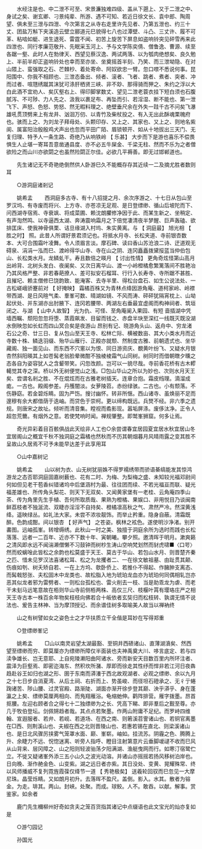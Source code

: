 <!-- { "loadSidebar": true } -->
　　水经注是也、中二泄不可至、宋景濂独难四级、盖从下遡上、又于二泄之中、身试之矣、谢玄卿、刁景纯辈、所游、遇不可知、若近日徐文长、袁中郎、陶周望、俱未至三泄与四泄、今次第言之从寺右走里许先见者、乃第五泄也、约三十丈、团盐万斛下夹溪造云壁立郦道元巳貌得七八也过潭壁、斗凸、三丈许、履不可革、粘啮如蜓、进生退死、雷霆不闻、初苦上旋苦下屏息如盗响铃突见砰雪再来此四泄也、同行孝廉范敬升、先眠采玉河上、予与文学陈奕倩、僧鲁逸、曹源、续至各踞一壑、此时人在勃律天、西望见蔡汉逸、两试两落、以为瓠肉绝想矣、良久勉上、半前半却正盗响铃处也幸而至亦坐、坐奠摇首半刻、乃笑、而三泄坳隐、在对山隈上、蛮强取之石、芒棘杪、着处寄命、阿奴欲忠一臂。忽口噤不悉说何事。昆阳围中、你我不相顾也、三泄态备出、倾者、滚者、飞者、跳者、煮者、突者、冲而过者、喧豗绣蹴其沫犹可涤肝栖贤三峡、非不玅、那得骑而狎之、朱约之浮以大白此酒不宜劝人、矣仄壑右上、得印脚掌数丈、望见二泄老蓑衣挂下短白须也石腹腻泻、不可陟、力人先之、汲我以裹足布、再坠而引、若淫湿、断不能也、第一泄飞下、声怒、色怒、势怒、然无暇料理之、绝壁垂尺余在外失一跬千古不问矣飞瀑雄吼贯顶劈来上有龙井、汹洄万仞、以青竹及柴杖投之、有入无出此酥魂栗魄府也。骇而上之、为刘龙子拜母处、头颗印存、又上之、其家也、又上之、则地名紫阆、属富阳治殷殷鸡犬声出也忽而平田广陌、眉锁顿开、如从十地拔出三天门、无复归理、特予人一条生路、奇绝乃从响铁岭 【 乐甚】 大步而下是游也喜乐不偿畏惧生人止堪一寄耳吾意凿通县度、亦不必五牛屎金、千梁无柱、然而不乐为之者僧欲险之而山川亦欲閟之也虽然险閟正尔佳。必欲几平褥善。即无过邯郸道也。 

　　先生诸记无不奇艳绝倒然供人卧游巳久不能概存存其近续一二及摘尤胜者数则耳 

　　○游洞庭诸剎记 

　　姚希孟 
　　西洞庭多古寺、有十八招提之月、余次序游之、十七日从包山至罗汉坞、有寺废而将兴、上方寺、亦苍凉无足观、是日登缥缈、循山后坡陀而下、问西湖寺宿焉、寺衰飒、将成菜圃、赖沈朗臞修净因于此、而某生新之、坐稍定、有声渹然鸣、以寺逼西太湖、奔涛震响霜月之下倍觉凄清夜半梦醒、巨声轰磕、欲排匡床、使我神骨俱栗、诘旦缘湖入村坞、朱实黄离。与 【 洞庭最】 旭光相 【 胜之时】 照。此昔人所谓好景君须记也。将抵水月寺、长松夹道、寺前银杏数本、大可合围霜叶凌舞。令人须眉言淡。摩石碑、读曰香山苏沧浪二诗、迂道观无碍泉、涓涓一泓而巳、渡岭得华山寺、寺在山之阴、连冈矗矗拨黛挼蓝当仲伯包山、长松类水月。龙鳞虬干。寿且数倍之暎月 【 讨出性情】 更角奇炫怪第山高月出岭背、北树头发白、夜阑矣、又次日离华山、渡一小岭橙橘愈繁篱落间不胜艳冶乃其风格严整、非若春葩撩人、差可拟安石榴耳、行行入长寿寺、寺所踞不甚胜、且摧圮、赖主僧修巳饶韵致、能淹客、去寺半里、得松台盘石、如生公说法处、一古松嵯峨骄蹇前对 【 好掩映】 霜橘百株又为青林点绛因游角庵、道柯家岭、岭襟带西湖、是日风暄气柔、羣峯可数、晴湖如镜、不风而涛、砰砰犹隔宵枕上、山坳起伏处、并东湖亦出肘腋下、连冈若腰带、两湖左右垂最宜虚阁而构神祠者、筑垣闭之、与湖 【 山中人故智】 光为仇、可怪、至角庵阑入果园、有短  啬插湖中凭墙西瞩、颓阳忽忽将堕、蒸霞飙发、目留而钱之、赤盘半玦至深红一线既灭既没湖水倒映忽如长虹而四山冥合矣是夜游山 昂别有记、晓游角头山、返舟中、穷龙渚石公之奇、廿三日、复从包山至天王寺、松林亡际、横被数亩、其大小类水月而近寺数十株、鳞迭羽缀、殆华山雁行、正殿亦就颓、然制度古雅、前朝遗式也、坐华藏阁、独一面见山、而东西不穴窻以为恨、同日游资庆、覩黄叶纷飞、又疑水月银杏然斜阳暎其上如苍髯老翁脸晕微酣不独棱棱霜气山同树。树同时而借朝暾夕曛之态各自为姿容犹人之含颦带笑。闪忽改颜。岂可以一貌尽哉。寺前香花桥有古木轇轕觉其寺之深。桥以外无树便觉山之浅。□包山华山之所以为妙也、次则水月天王矣、尝谓名剎之胜、不在焜炫而在古雅老树插天。连章合抱。霜皮绉理。滴溜成痝。一古也。殿阁参差。丹雘闇淡。女萝陵苕。赤纷绿骇。二古也。小有颓落。不伤静窈。若金碧烁睛。固为严饬。搜讨幽怀。转非所惬。西山诸寺、虽焕丽不足而邃穆有余大都借荫于迭岫。而贷色于崇柯。更以缔构既远。兵燹不经。非六季之遗规。则唐宋之故址。倾听而清音集。瞠视而矞影现。嚣垢屏涤。废侈汰净。正令人超忽荒薾。有烟外之意。若使梵响时闻。禅规肇整。即鹫峯狮窟。何多让焉。 

　　奇光异彩着目百骸俱战此天绘非人工也○余尝谓春宜居园夏宜居水秋宜居山冬宜居阁山之概宜千秋不独洞庭之霜橘也然秋而不历其朝烟暮月风晴雨露之变其胜不呈故山久居焉不可予未能早达差于此享用耳 

　　○山中嘉树记 

　　姚希孟 
　　山以树为衣、山无树犹丽姝不得罗襦绣带而骄语綦缟能发其惊鸿游龙之态否耶洞庭固嘉树薮也、花有二时、为梅、为梨梅之盛、未知较光福邓尉间何如但见老干苞香纠错诸坞中后堡涵村为最、往往团而续、不若光福亘而联、疑光福差雄也、所传角头梨花、则天下无双矣、又闻黄家堡有一老桂、云角庵四季山茶、传为角里先生手植、吾何所取质哉、果熟为橙橘、果娱口、非用悦目乃谈闽南鲜荔枝者不独涎流、双睫亦淫淫不自持矣、橙橘凛高秋之气、肃然严冷。然深黄浅绛。遥映绿丛。如礼法大家。未尝不浓妆靓饰。而举止矜重。隐身自蔽。清霜既醉。色韵成酣。间以银杏 【 好声气】 之苍姿。枫林之袨色。遂使明沙净渚。别开畵图。远岫孤峯。转增缛绣。此秋山一时之美、独擅于洞庭余所为选时而践也长松落落、远者一二百年、近亦不下数十年、寅朝曦。攀夕照。邀清晖于明月。漱爽籁之清风即水远不闻湍濑僧懒不习鼓钟而树杪生涛山空响梵划然而豺虎啸■〈口咢〉然而蛟螭唫此皆松之余韵也松莫盛于天王、莫古于华山、若包山水月、则晋楚齐秦之匹、惜未见罗汉法喜诸松耳、松之为龙攫者二、一在徐文敏祖墓、由趾贯其颠、伤痕如刳、树夭矫自若、一在上方坞、欹卧侨上、若推仆不得起、作臃肿支离态、而髯戟怒张、夫松固木中龙类也、故松脂入地为琥珀龙血亦为琥珀何同偶相轧岂亦恶其似龙者邪为雷劈者、一则松台孤松也、雷火削去一枝、当是助乖龙为虐、而老干未刬马远笔意故在栢则华山寺前侧栢两株、高仅三尺、枝椻叶罥有璎珞庄严之相天王寺古本一株百余年物矣枝枝向佛若合十皈依者玄奘归而松枝转、孰谓无情不说法也、爰告主林神、当为摩顶授记、而余谱佳树多取喻美人故当以禅衲终 

　　山之有树譬如女之姿色士之才华扶质立干全偕是耳妙在写得郑重 

　　○登缥缈峯记 

　　姚希孟 
　　□山以南灵岩望太湖最豁、至铜井西碛诸山、直薄湖濆矣、然西望至缥缈而穷、即莫厘亦为缥缈所障仅半面装也夫神禹奠大川、哆言底定、若与四渎争雄长、岂无意耶、上自宛陵濑阳曲阿诸水、旁而新安天目数百里内所环注者、震泽为巨壑焉、即密迩海东、然积坎所潴、厚即而徐走其性纾而悍非若江河日夜犇趋赴谷王如归也湖之形、圉于东南而漭瀁于西北故观湖者、必观之缥缈、余以九月之十七日步自消夏湾、从后土祠、右折而上、势虽峻、而径坦石磴承之、无彳亍蜷踘诸苦、陟山腰、过灵官殿、路渐陡、湖面亦渐开徐步登其巅、泱乎漭乎、身在蓬瀛之上矣、缥缈莫厘两相向、而鳬翔雁浴。龟缩虵伸。鹳阵排营。雁字拨墨。昂首抠腰。左迎右顾者合之得七十二独缥缈为之长、凭高下睇、即非羣后之觐至尊。亦几于牧伯登坛。剑佩锵趋者哉。其点点若聚墨。作两山附庸不足纪。而罗峙四维翰、宣遐服者、若弁、若岘、若道场、在西之南、则箬溪苕霅诸山也、若铜官离墨在□西、则荆溪山也、夫椒在西之北则晋陵山也、若惠若锡在直北、则梁溪诸山也、是日北风骤厉挟雾气笼罩水面、巅、峯崭。岫如。挂流苏。阴霾之色、腾腾上升、余睫力不远、怳惚迷离、听旁人指呼、瞪目注射第意片云垂脚叆叇不收而巳风从山背来、层冈障之、山之阳则轻波骀荡夕阳满湖、渔艇曳网而行。如寒汀宿鹭伫立。不徙又疑诸峯外添三五小山久之波光动溶。并诸山亦摇摇若扬风移树泊岸也。日向晚、渐作赩金色、山变紫。湖之远日者亦紫。其日没处、变黄、晃耀殊常、终以风师播威不复列霓旌霞葆仅绛节一道 【 秀艳极矣】 送羲轮回驭而巳忽见一大摩尼珠。晶莹烁睛。又如朗月初升。去落晖不盈尺。盖倒。影入。水其。散者为镕金。为走。琲其。两山。封峡。处聚。而成。球鲛。人不。敢吞。以献。解事。赏鉴家。如余者 

　　鹿门先生穪柳州好奇如贪夫之笼百货指其诸记中点缀语也此文宝光的灿亦复如是 

　　○游勺园记 

　　孙国光 
